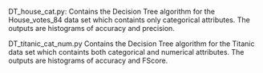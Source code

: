 DT_house_cat.py:
  Contains the Decision Tree algorithm for the House_votes_84 data set which containts only categorical attributes.
  The outputs are histograms of accuracy and precision.

DT_titanic_cat_num.py
  Contains the Decision Tree algorithm for the Titanic data set which containts both categorical and numerical attributes.
  The outputs are histograms of accuracy and FScore.
